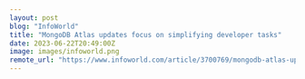 ```yaml
---
layout: post
blog: "InfoWorld"
title: "MongoDB Atlas updates focus on simplifying developer tasks"
date: 2023-06-22T20:49:00Z
image: images/infoworld.png
remote_url: "https://www.infoworld.com/article/3700769/mongodb-atlas-updates-focus-on-simplifying-developer-tasks.html#tk.rss_applicationdevelopment"
---
```

